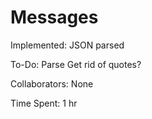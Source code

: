 # Messages

Implemented: JSON parsed

To-Do: Parse Get rid of quotes?

Collaborators: None

Time Spent: 1 hr
